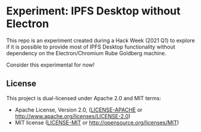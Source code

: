# Experiment: IPFS Desktop without Electron

This repo is an experiment created during a Hack Week (2021 Q1)
to explore if it is possible to provide most of IPFS Desktop functionality
without dependency on the Electron/Chromium Rube Goldberg machine.

Consider this experimental for now!

## License

This project is dual-licensed under Apache 2.0 and MIT terms:

- Apache License, Version 2.0, ([LICENSE-APACHE](https://github.com/ipfs/go-ipfs/blob/master/LICENSE-APACHE) or http://www.apache.org/licenses/LICENSE-2.0)
- MIT license ([LICENSE-MIT](https://github.com/ipfs/go-ipfs/blob/master/LICENSE-MIT) or http://opensource.org/licenses/MIT)
